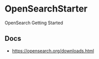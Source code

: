 # OpenSearchStarter
OpenSearch  Getting Started  


## Docs
- https://opensearch.org/downloads.html
